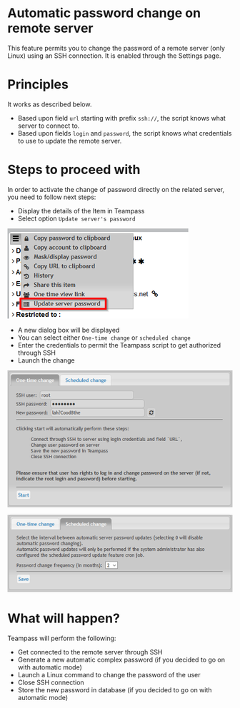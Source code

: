 
# Automatic password change on remote server

This feature permits you to change the password of a remote server (only Linux) using an SSH connection. It is enabled through the Settings page.

# Principles

It works as described below.

* Based upon field `url` starting with prefix `ssh://`, the script knows what server to connect to.
* Based upon fields `login` and `password`, the script knows what credentials to use to update the remote server.

# Steps to proceed with

In order to activate the change of password directly on the related server, you need to follow next steps:

* Display the details of the Item in Teampass
* Select option `Update server's password`

![Screenshot](../img/feat-remo-1.png)

* A new dialog box will be displayed
* You can select either `One-time change` or `scheduled change`
* Enter the credentials to permit the Teampass script to get authorized through SSH
* Launch the change

![Screenshot](../img/feat-remo-2.png)

![Screenshot](../img/feat-remo-3.png)


# What will happen?

Teampass will perform the following:

* Get connected to the remote server through SSH
* Generate a new automatic complex password (if you decided to go on with automatic mode)
* Launch a Linux command to change the password of the user
* Close SSH connection
* Store the new password in database (if you decided to go on with automatic mode)